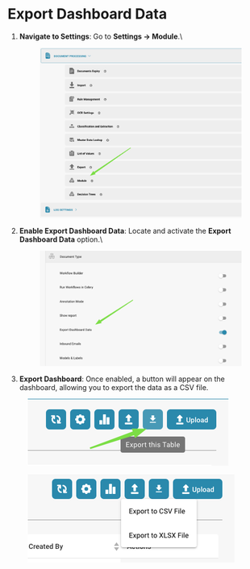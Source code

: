 # Export Dashboard Data

1.  **Navigate to Settings**: Go to **Settings → Module**.\


    <figure><img src="../../../../.gitbook/assets/image (10) (1).png" alt=""><figcaption></figcaption></figure>
2.  **Enable Export Dashboard Data**: Locate and activate the **Export Dashboard Data** option.\


    <figure><img src="../../../../.gitbook/assets/image (11) (1).png" alt=""><figcaption></figcaption></figure>
3. **Export Dashboard**: Once enabled, a button will appear on the dashboard, allowing you to export the data as a CSV file.

<figure><img src="../../../../.gitbook/assets/image (14) (1).png" alt=""><figcaption></figcaption></figure>

<figure><img src="../../../../.gitbook/assets/image (12) (1).png" alt=""><figcaption></figcaption></figure>
